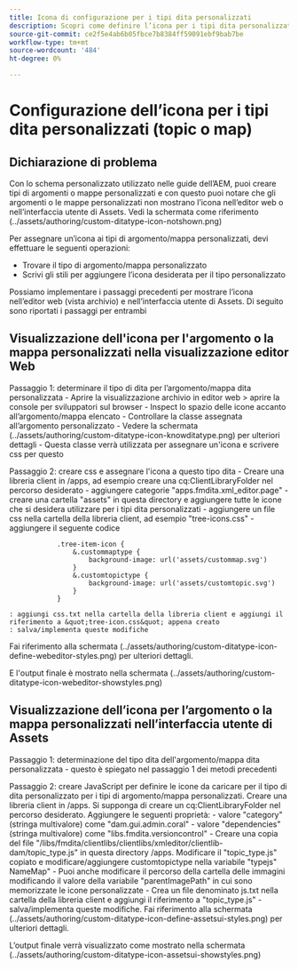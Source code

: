 ```yaml
---
title: Icona di configurazione per i tipi dita personalizzati
description: Scopri come definire l’icona per i tipi dita personalizzati per visualizzarne l’icona in diverse interfacce in AEM
source-git-commit: ce2f5e4ab6b05fbce7b8384ff59091ebf9bab7be
workflow-type: tm+mt
source-wordcount: '484'
ht-degree: 0%

---
```


# Configurazione dell’icona per i tipi dita personalizzati (topic o map)


## Dichiarazione di problema

Con lo schema personalizzato utilizzato nelle guide dell’AEM, puoi creare tipi di argomenti o mappe personalizzati e con questo puoi notare che gli argomenti o le mappe personalizzati non mostrano l’icona nell’editor web o nell’interfaccia utente di Assets. Vedi la schermata come riferimento  (../assets/authoring/custom-ditatype-icon-notshown.png)

Per assegnare un’icona ai tipi di argomento/mappa personalizzati, devi effettuare le seguenti operazioni:
- Trovare il tipo di argomento/mappa personalizzato
- Scrivi gli stili per aggiungere l’icona desiderata per il tipo personalizzato


Possiamo implementare i passaggi precedenti per mostrare l’icona nell’editor web (vista archivio) e nell’interfaccia utente di Assets. Di seguito sono riportati i passaggi per entrambi


## Visualizzazione dell&#39;icona per l&#39;argomento o la mappa personalizzati nella visualizzazione editor Web

Passaggio 1: determinare il tipo di dita per l’argomento/mappa dita personalizzata - Aprire la visualizzazione archivio in editor web > aprire la console per sviluppatori sul browser - Inspect lo spazio delle icone accanto all’argomento/mappa elencato - Controllare la classe assegnata all’argomento personalizzato - Vedere la schermata  (../assets/authoring/custom-ditatype-icon-knowditatype.png) per ulteriori dettagli - Questa classe verrà utilizzata per assegnare un&#39;icona e scrivere css per questo

Passaggio 2: creare css e assegnare l&#39;icona a questo tipo dita - Creare una libreria client in /apps, ad esempio creare una cq:ClientLibraryFolder nel percorso desiderato - aggiungere categorie &quot;apps.fmdita.xml_editor.page&quot; - creare una cartella &quot;assets&quot; in questa directory e aggiungere tutte le icone che si desidera utilizzare per i tipi dita personalizzati - aggiungere un file css nella cartella della libreria client, ad esempio &quot;tree-icons.css&quot; - aggiungere il seguente codice

```
            .tree-item-icon {
                &.custommaptype {
                    background-image: url('assets/custommap.svg')
                }
                &.customtopictype {
                    background-image: url('assets/customtopic.svg')
                }
            }
```

    : aggiungi css.txt nella cartella della libreria client e aggiungi il riferimento a &quot;tree-icon.css&quot; appena creato
    : salva/implementa queste modifiche
Fai riferimento alla schermata  (../assets/authoring/custom-ditatype-icon-define-webeditor-styles.png) per ulteriori dettagli.

E l&#39;output finale è mostrato nella schermata  (../assets/authoring/custom-ditatype-icon-webeditor-showstyles.png)


## Visualizzazione dell’icona per l’argomento o la mappa personalizzati nell’interfaccia utente di Assets

Passaggio 1: determinazione del tipo dita dell&#39;argomento/mappa dita personalizzata - questo è spiegato nel passaggio 1 dei metodi precedenti

Passaggio 2: creare JavaScript per definire le icone da caricare per il tipo di dita personalizzato per i tipi di argomento/mappa personalizzati. Creare una libreria client in /apps. Si supponga di creare un cq:ClientLibraryFolder nel percorso desiderato. Aggiungere le seguenti proprietà: - valore &quot;category&quot;(stringa multivalore) come &quot;dam.gui.admin.coral&quot; - valore &quot;dependencies&quot;(stringa multivalore) come &quot;libs.fmdita.versioncontrol&quot; - Creare una copia del file &quot;/libs/fmdita/clientlibs/clientlibs/xmleditor/clientlib-dam/topic_type.js&quot; in questa directory /apps. Modificare il &quot;topic_type.js&quot; copiato e modificare/aggiungere customtopictype nella variabile &quot;typejs&quot; NameMap&quot; - Puoi anche modificare il percorso della cartella delle immagini modificando il valore della variabile &quot;parentImagePath&quot; in cui sono memorizzate le icone personalizzate - Crea un file denominato js.txt nella cartella della libreria client e aggiungi il riferimento a &quot;topic_type.js&quot; - salva/implementa queste modifiche. Fai riferimento alla schermata  (../assets/authoring/custom-ditatype-icon-define-assetsui-styles.png) per ulteriori dettagli.

L’output finale verrà visualizzato come mostrato nella schermata  (../assets/authoring/custom-ditatype-icon-assetsui-showstyles.png)